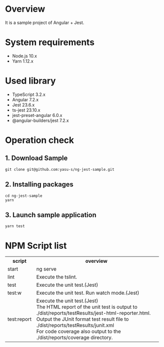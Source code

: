 # Overview

It is a sample project of Angular + Jest.

# System requirements

* Node.js 10.x
* Yarn 1.12.x

# Used library

* TypeScript 3.2.x
* Angular 7.2.x
* Jest 23.6.x
* ts-jest 23.10.x
* jest-preset-angular 6.0.x
* @angular-builders/jest 7.2.x

# Operation check  

## 1. Download Sample

```
git clone git@github.com:yasu-s/ng-jest-sample.git
```

## 2. Installing packages  

```
cd ng-jest-sample
yarn
```

## 3. Launch sample application  

```
yarn test
```


# NPM Script list

<table>
<tr>
  <th>script</th>
  <th>overview</th>
</tr>
<tr>
  <td>start</td>
  <td>ng serve</td>
</tr>
<tr>
  <td>lint</td>
  <td>Execute the tslint.</td>
</tr>
<tr>
  <td>test</td>
  <td>Execute the unit test.(Jest)</td>
</tr>
<tr>
  <td>test:w</td>
  <td>Execute the unit test. Run watch mode.(Jest)</td>
</tr>
<tr>
  <td>test:report</td>
  <td>
    Execute the unit test.(Jest)<br>  
    The HTML report of the unit test is output to ./dist/reports/testResults/jest-html-reporter.html.<br>  
    Output the JUnit format test result file to ./dist/reports/testResults/junit.xml<br>  
    For code coverage also output to the ./dist/reports/coverage directory.
  </td>
</tr>
</table>
